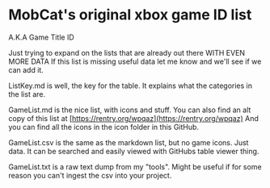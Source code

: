 # MobCat's original xbox game ID list
A.K.A Game Title ID

Just trying to expand on the lists that are already out there WITH EVEN MORE DATA
If this list is missing useful data let me know and we'll see if we can add it.

ListKey.md is well, the key for the table. It explains what the categories in the list are.

GameList.md is the nice list, with icons and stuff.
You can also find an alt copy of this list at [https://rentry.org/wpqaz](https://rentry.org/wpqaz)
And you can find all the icons in the icon folder in this GitHub.

GameList.csv is the same as the markdown list, but no game icons. Just data.
It can be searched and easily viewed with GitHubs table viewer thing.

GameList.txt is a raw text dump from my "tools".
Might be useful if for some reason you can't ingest the csv into your project.
